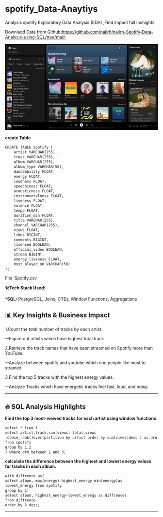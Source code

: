# spotify_Data-Anaytiys
Analysis spotify Exploratory Data Analysis (EDA) ,Find impact full inshights

Downlaod Data from Github:https://github.com/najirh/najirh-Spotify-Data-Analysis-using-SQL/tree/main

![spotify](https://github.com/saurav190101/spotify_Data-Anaytiys/blob/main/spotify.png)

**create Table**
```
CREATE TABLE spotify (
    artist VARCHAR(255),
    track VARCHAR(255),
    album VARCHAR(255),
    album_type VARCHAR(50),
    danceability FLOAT,
    energy FLOAT,
    loudness FLOAT,
    speechiness FLOAT,
    acousticness FLOAT,
    instrumentalness FLOAT,
    liveness FLOAT,
    valence FLOAT,
    tempo FLOAT,
    duration_min FLOAT,
    title VARCHAR(255),
    channel VARCHAR(255),
    views FLOAT,
    likes BIGINT,
    comments BIGINT,
    licensed BOOLEAN,
    official_video BOOLEAN,
    stream BIGINT,
    energy_liveness FLOAT,
    most_played_on VARCHAR(50)
);
```

File :Spotify.csv


:hammer_and_wrench:**Tech Stack Used:**

***SQL:** PostgreSQL, Joins, CTEs, Window Functions, Aggregations 

## 📊 Key Insights & Business Impact

1.Count the total number of tracks by each artist.

--Figure out artists which have highest  total track 

2.Retrieve the track names that have been streamed on Spotify more than YouTube.

--Analyze between spotify and youtube which one people like most to  stramed 

3.Find the top 5 tracks with the highest energy values.

--Analyze Tracks which have energetic tracks feel fast, loud, and noisy. 

----

## 🔥 SQL Analysis Highlights

**Find the top 3 most-viewed tracks for each artist using window functions.**
```
select * from (
select artist,track,sum(views) total_views
,dense_rank()over(partition by artist order by sum(views)desc ) as drn 
from spotify 
group by 1,2
) where drn between 1 and 3;
```

**calculate the difference between the highest and lowest energy values for tracks in each album.**
```
with diffrence as(
select album, max(energy) highest_energy,min(energy)as 
lowest_energy from spotify
group by 1)
select album, highest_energy-lowest_energy as diffrences
from diffrence
order by 2 desc;
```
---
